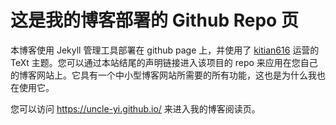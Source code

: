 # 这是我的博客部署的 Github Repo 页

本博客使用 Jekyll 管理工具部署在 github page 上，并使用了 [kitian616](https://github.com/kitian616) 运营的 TeXt 主题。您可以通过本站结尾的声明链接进入该项目的 repo 来应用在您自己的博客网站上。它具有一个中小型博客网站所需要的所有功能，这也是为什么我也在使用它。



您可以访问 https://uncle-yi.github.io/ 来进入我的博客阅读页。
